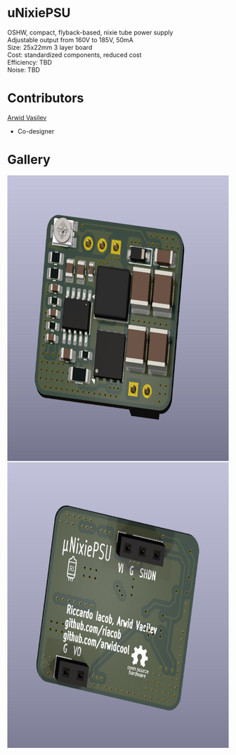 # uNixiePSU
OSHW, compact, flyback-based, nixie tube power supply\
Adjustable output from 160V to 185V, 50mA\
Size: 25x22mm 3 layer board\
Cost: standardized components, reduced cost \
Efficiency: TBD\
Noise: TBD

# Contributors
[Arwid Vasilev](github.com/arwidcool)
- Co-designer

# Gallery
<p align="center">
<img src="Images/fren_r0.PNG" height="650" width="700">
<img src="Images/bren_r0.PNG" height="650" width="700">
</p>
